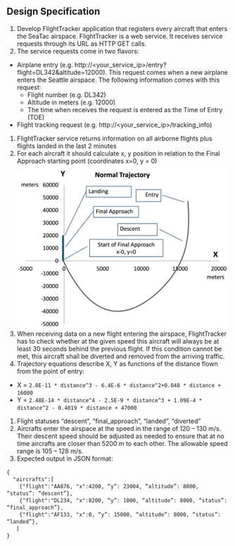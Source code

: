 ## Design Specification

1. Develop FlightTracker application that registers every aircraft that enters the SeaTac airspace. FlightTracker is a web service. It receives service requests through its URL as HTTP GET calls.
1. The service requests come in two flavors:
 * Airplane entry (e.g. http://<your_service_ip>/entry?flight=DL342&altitude=12000). This request comes when a new airplane enters the Seattle airspace. The following information comes with this request:
    * Flight number (e.g. DL342)
    * Altitude in meters (e.g. 12000)
    * The time when receives the request is entered as the Time of Entry (TOE)
 * Flight tracking request (e.g. http://<your_service_ip>/tracking_info)
1. FlightTracker service returns information on all airborne flights plus flights landed in the last 2 minutes
1. For each aircraft it should calculate x, y position in relation to the Final Approach starting point (coordinates x=0, y = 0)
   <img src="https://raw.githubusercontent.com/jmodjeska/flighttracker/master/docs/images/trajectory.png" width=500px>
1. When receiving data on a new flight entering the airspace, FlightTracker has to check whether at the given speed this aircraft will always be at least 30 seconds behind the previous flight. If this condition cannot be met, this aircraft shall be diverted and removed from the arriving traffic.
1. Trajectory equations describe X, Y as functions of the distance flown from the point of entry:
 * X = `2.8E-11 * distance^3 - 6.4E-6 * distance^2+0.048 * distance + 16000`
 * Y = `2.48E-14 * distance^4 - 2.5E-9 * distance^3 + 1.09E-4 * distance^2 - 0.4019 * distance + 47000`
1. Flight statuses “descent”, “final_approach”, “landed”, “diverted”
1. Aircrafts enter the airspace at the speed in the range of 120 – 130 m/s. Their descent speed should be adjusted as needed to ensure that at no time aircrafts are closer than 5200 m to each other. The allowable speed range is 105 – 128 m/s.
1. Expected output in JSON format: 

 ```
 {
   "aircrafts":[
     {"flight":"AA876, "x":4200, “y”: 23004, “altitude”: 8000, “status”: “descent”},
     {"flight":"DL234, "x":8200, “y”: 1000, “altitude”: 8000, “status”: “final_approach”},
     {"flight":"AF133, "x":0, “y”: 15000, “altitude”: 8000, “status”: “landed”},
    ]
 }
 ```
